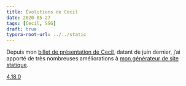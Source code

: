 ```yaml
---
title: Évolutions de Cecil
date: 2020-05-27
tags: [Cecil, SSG]
draft: true
typora-root-url: ../../static
---
```


Depuis mon [billet de présentation de Cecil](https://arnaudligny.fr/blog/cecil-mon-generateur-de-site-statique/), datant de juin dernier, j’ai apporté de très nombreuses améliorations à [mon générateur de site statique](https://cecil.app/).

[4.18.0](https://github.com/Cecilapp/Cecil/releases/tag/4.18.0)


